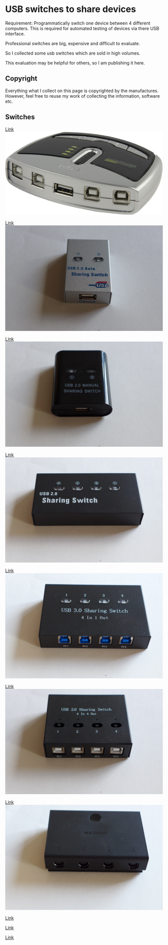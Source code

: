 # USB switches to share devices

Requirement: Programmatically switch one device between 4 different computers.
This is required for automated testing of devices via there USB interface.

Professional switches are big, expensive and difficult to evaluate.

So I collected some usb switches which are sold in high volumes.

This evaluation may be helpful for others, so I am publishing it here.

## Copyright

Everything what I collect on this page is copyrighted by the manufactures. However, feel free to reuse my work of collecting the information, software etc.

## Switches

[Link](aten-us421a/)
![](aten-us421a/AT-US421A_back.jpeg)

[Link](it-well_IT-102AU_USB2/)
![](it-well_IT-102AU_USB2/P1130671.JPG)

[Link](it-well_IT-202MU_USB2/)
![](it-well_IT-202MU_USB2/P1130674.JPG)

[Link](it-well_IT-204MU_USB2/)
![](it-well_IT-204MU_USB2/P1130675.JPG)

[Link](it-well_IT-324AU_USB3/)
![](it-well_IT-324AU_USB3/P1130679.JPG)

[Link](it-well_IT-424MU_USB2/)
![](it-well_IT-424MU_USB2/P1130677.JPG)

[Link](ugreen_691_USB2/)
![](ugreen_691_USB2/P1130684.JPG)

[Link](/)
![]()

[Link](/)
![]()

[Link](/)
![]()

